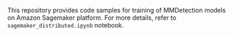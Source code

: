 This repository provides code samples for training of MMDetection models on Amazon Sagemaker platform. For more details, refer to `sagemaker_distributed.ipynb` notebook.
